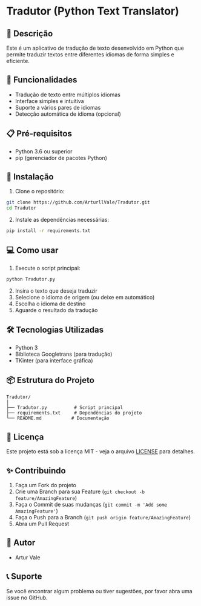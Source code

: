 # Tradutor (Python Text Translator)

## 📝 Descrição
Este é um aplicativo de tradução de texto desenvolvido em Python que permite traduzir textos entre diferentes idiomas de forma simples e eficiente.

## 🚀 Funcionalidades
- Tradução de texto entre múltiplos idiomas
- Interface simples e intuitiva
- Suporte a vários pares de idiomas
- Detecção automática de idioma (opcional)

## 📋 Pré-requisitos
- Python 3.6 ou superior
- pip (gerenciador de pacotes Python)

## 🔧 Instalação

1. Clone o repositório:
```bash
git clone https://github.com/ArturllVale/Tradutor.git
cd Tradutor
```

2. Instale as dependências necessárias:
```bash
pip install -r requirements.txt
```

## 💻 Como usar

1. Execute o script principal:
```bash
python Tradutor.py
```

2. Insira o texto que deseja traduzir
3. Selecione o idioma de origem (ou deixe em automático)
4. Escolha o idioma de destino
5. Aguarde o resultado da tradução

## 🛠️ Tecnologias Utilizadas
- Python 3
- Biblioteca Googletrans (para tradução)
- TKinter (para interface gráfica)

## 📦 Estrutura do Projeto
```
Tradutor/
│
├── Tradutor.py          # Script principal
├── requirements.txt     # Dependências do projeto
└── README.md           # Documentação
```

## 📄 Licença
Este projeto está sob a licença MIT - veja o arquivo [LICENSE](LICENSE) para detalhes.

## ✨ Contribuindo
1. Faça um Fork do projeto
2. Crie uma Branch para sua Feature (`git checkout -b feature/AmazingFeature`)
3. Faça o Commit de suas mudanças (`git commit -m 'Add some AmazingFeature'`)
4. Faça o Push para a Branch (`git push origin feature/AmazingFeature`)
5. Abra um Pull Request

## 🤝 Autor
- Artur Vale

## 📞 Suporte
Se você encontrar algum problema ou tiver sugestões, por favor abra uma issue no GitHub.
